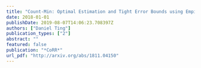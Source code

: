 ```yaml
---
title: "Count-Min: Optimal Estimation and Tight Error Bounds using Empirical Error Distributions"
date: 2018-01-01
publishDate: 2019-08-07T14:06:23.708397Z
authors: ["Daniel Ting"]
publication_types: ["2"]
abstract: ""
featured: false
publication: "*CoRR*"
url_pdf: "http://arxiv.org/abs/1811.04150"
---
```


